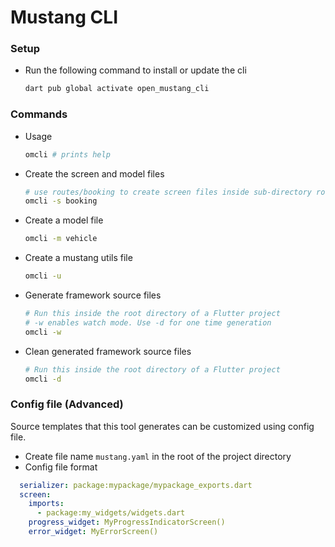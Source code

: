 # Mustang CLI

### Setup
- Run the following command to install or update the cli 
    ```bash
    dart pub global activate open_mustang_cli
    ```

### Commands
- Usage
    ```bash
    omcli # prints help
    ```

- Create the screen and model files
    ```bash
    # use routes/booking to create screen files inside sub-directory routes
    omcli -s booking
    ```
  
- Create a model file
    ```bash
    omcli -m vehicle
    ```

- Create a mustang utils file
    ```bash
    omcli -u
    ```

- Generate framework source files
    ```bash
    # Run this inside the root directory of a Flutter project
    # -w enables watch mode. Use -d for one time generation
    omcli -w 
    ```
- Clean generated framework source files
    ```bash
    # Run this inside the root directory of a Flutter project
    omcli -d 
    ```

### Config file (Advanced)
  Source templates that this tool generates can be customized using config file.

 - Create file name `mustang.yaml` in the root of the project directory
 - Config file format
```yaml
  serializer: package:mypackage/mypackage_exports.dart
  screen:
    imports:
      - package:my_widgets/widgets.dart
    progress_widget: MyProgressIndicatorScreen()
    error_widget: MyErrorScreen()
```
